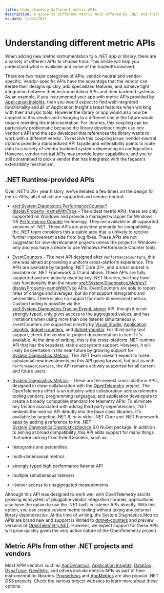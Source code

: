```yaml
---
title: Understanding different metric APIs
description: A guide to different metric APIs offered by .NET and third parties.
ms.date: 11/04/2021
---
```


# Understanding different metric APIs

When adding new metric instrumentation to a .NET app or library, there are a variety of different APIs to choose from. This article
will help you understand what is available and some of the tradeoffs involved.

There are two major categories of APIs, vendor-neutral and vendor-specific.
Vendor-specific APIs have the advantage that the vendor can iterate their designs quickly, add specialized features, and achieve
tight integration between their instrumentation APIs and their backend systems. As an example, if you instrumented your app with
metric APIs provided by  [Application Insights](/azure/azure-monitor/app/app-insights-overview), then
you would expect to find well integrated functionality and all of Application Insight's latest features when working with their
analysis tools. However the library or app would also now be coupled to this vendor and changing to a different one in the future
would require rewriting the instrumentation. For libraries, this coupling can be particularly problematic because the library
developer might use one vendor's API and the app developer that references the library wants to work with a different vendor.
To resolve this coupling issue, vendor-neutral options provide a standardized API façade and extensibility
points to route data to a variety of vendor backend systems depending on configuration. However, vendor-neutral APIs may provide
fewer capabilities, and you're still constrained to pick a vendor that has integrated with the façade's extensibility
mechanism.

## .NET Runtime-provided APIs

Over .NET's 20+ year history, we've iterated a few times on the design for metric APIs, all of which are supported and vendor-neutral:

- <xref:System.Diagnostics.PerformanceCounter?displayProperty=nameWithType> - The oldest metric APIs, these are only supported on Windows and provide
a managed wrapper for Windows OS [Performance Counter](/windows/win32/perfctrs/performance-counters-portal)
technology. They are available in all supported versions of .NET. These APIs are provided primarily for compatibility; the .NET team
considers this a stable area that is unlikely to receive further improvement aside from bug fixes. These APIs are not suggested
for new development projects unless the project is Windows-only and you have a desire to use Windows Performance Counter
tools.

- [EventCounters](event-counters.md) - The next API designed after `PerformanceCounters`, this one was aimed at providing a uniform
cross-platform experience. The APIs are available by targeting .NET Core 3.1+, and a small subset is available on .NET Framework 4.7.1
and above. These APIs are fully supported and are actively used by key .NET libraries, but they
have less functionality than the newer <xref:System.Diagnostics.Metrics?displayProperty=nameWithType> APIs. EventCounters are able to report
rates of change and averages, but do not support histograms and percentiles. There is also no support for multi-dimensional metrics. Custom
tooling is possible via the <xref:System.Diagnostics.Tracing.EventListener> API, though it is not strongly typed, only gives
access to the aggregated values, and has limitations when using more than one listener simultaneously. EventCounters are supported directly by
[Visual Studio](https://docs.microsoft.com/visualstudio/profiling/dotnet-counters-tool),
[Application Insights](https://docs.microsoft.com/azure/azure-monitor/app/eventcounters),
[dotnet-counters](dotnet-counters.md), and [dotnet-monitor](https://devblogs.microsoft.com/dotnet/introducing-dotnet-monitor/). For third-party
tool support, check the vendor or project documentation to see if it's available.
At the time of writing. this is the cross-platform .NET runtime API that has the broadest, stable ecosystem support. However, it will likely be
overtaken in the near future by growing support for [System.Diagnostics.Metrics](metrics-instrumentation.md). The .NET team doesn't expect to
make substantial new investments on this API going forward, but just as with `PerformanceCounters`, the API remains actively supported for all
current and future users.

- [System.Diagnostics.Metrics](metrics-instrumentation.md) - These are the newest cross-platform APIs, designed in close collaboration with the
[OpenTelemetry](https://opentelemetry.io/) project. The OpenTelemetry effort is an industry-wide collaboration across telemetry tooling vendors,
programming languages, and application developers to create a broadly compatible standard for telemetry APIs. To eliminate any friction associated with adding third party dependencies, .NET embeds
the metrics API directly into the base class libraries.
It's available by targeting .NET 6, or in older .NET Core and .NET Framework apps by adding a reference to the .NET
[System.Diagnostics.DiagnosticsSource](https://www.nuget.org/packages/System.Diagnostics.DiagnosticSource) 6.0 NuGet package. In addition to
aiming at broad compatibility, this API adds support for many things that were lacking from EventCounters, such as:

- histograms and percentiles
- multi-dimensional metrics
- strongly typed high performance listener API
- multiple simultaneous listeners
- listener access to unaggregated measurements

Although this API was designed to work well with OpenTelemetry and its growing ecosystem
of pluggable vendor integration libraries, applications also have the option to use the .NET built-in listener APIs directly.
With this option, you can create custom metric tooling without taking any external library dependencies. At the time of writing, the System.Diagnostics.Metrics APIs are brand new and support
is limited to [dotnet-counters](dotnet-counters.md) and preview versions of [OpenTelemetry.NET](https://opentelemetry.io/docs/net/). However,
we expect support for these APIs will grow quickly given the very active nature of the OpenTelemetry project.

## Metric APIs from other .NET projects and vendors

Most APM vendors such as [AppDynamics](https://www.appdynamics.com/),
[Application Insights](https://docs.microsoft.com/azure/azure-monitor/app/app-insights-overview),
[DataDog](https://www.datadoghq.com/), [DynaTrace](https://www.dynatrace.com/),
[NewRelic](https://newrelic.com/), and others include metrics APIs as part of their instrumentation
libraries.
[Prometheus](https://github.com/prometheus-net/prometheus-net) and [AppMetrics](https://www.app-metrics.io/) are also popular .NET OSS projects.
Check the various project websites to learn more about these options.
